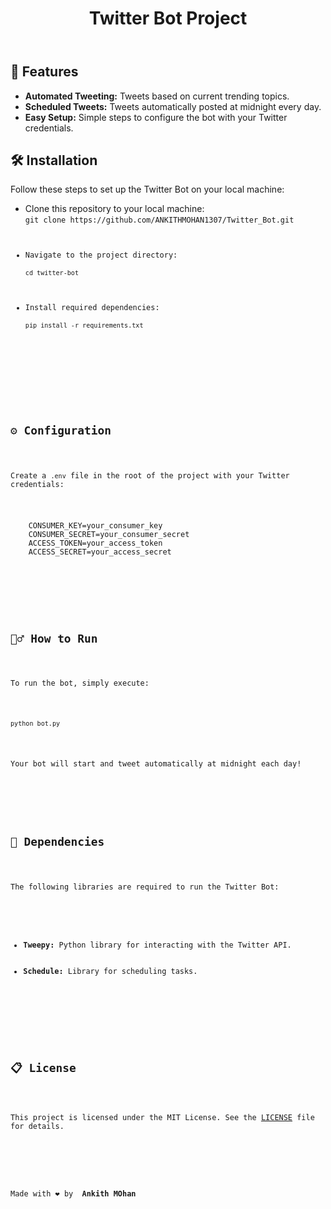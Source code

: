 <!DOCTYPE html>
<html lang="en">


<header>
    <h1>Twitter Bot Project</h1>
</header>
<section>
    <h2>🚀 Features</h2>
    <ul>
        <li><strong>Automated Tweeting:</strong> Tweets based on current trending topics.</li>
        <li><strong>Scheduled Tweets:</strong> Tweets automatically posted at midnight every day.</li>
        <li><strong>Easy Setup:</strong> Simple steps to configure the bot with your Twitter credentials.</li>
    </ul>
</section>

<section>
    <h2>🛠️ Installation</h2>
    <p>Follow these steps to set up the Twitter Bot on your local machine:</p>
    <ul>
        <li>Clone this repository to your local machine:
            <br><code>git clone https://github.com/ANKITHMOHAN1307/Twitter_Bot.git
        </li>
        <li>Navigate to the project directory:
            <br><code>cd twitter-bot</code>
        </li>
        <li>Install required dependencies:
            <br><code>pip install -r requirements.txt</code>
        </li>
    </ul>
</section>

<section>
    <h2>⚙️ Configuration</h2>
    <p>Create a <code>.env</code> file in the root of the project with your Twitter credentials:</p>
    <pre>
    CONSUMER_KEY=your_consumer_key
    CONSUMER_SECRET=your_consumer_secret
    ACCESS_TOKEN=your_access_token
    ACCESS_SECRET=your_access_secret
    </pre>
</section>

<section>
    <h2>🏃‍♂️ How to Run</h2>
    <p>To run the bot, simply execute:</p>
    <pre><code>python bot.py</code></pre>
    <p>Your bot will start and tweet automatically at midnight each day!</p>
</section>

<section>
    <h2>🔧 Dependencies</h2>
    <p>The following libraries are required to run the Twitter Bot:</p>
    <ul>
        <li><strong>Tweepy:</strong> Python library for interacting with the Twitter API.</li>
        <li><strong>Schedule:</strong> Library for scheduling tasks.</li>
    </ul>
</section>

<section>
    <h2>📋 License</h2>
    <p>This project is licensed under the MIT License. See the <a href="LICENSE" target="_blank">LICENSE</a> file for details.</p>
</section>

<footer>
    <p>Made with ❤️ by <strong> Ankith MOhan </strong></p>
</footer>

</body>
</html>
